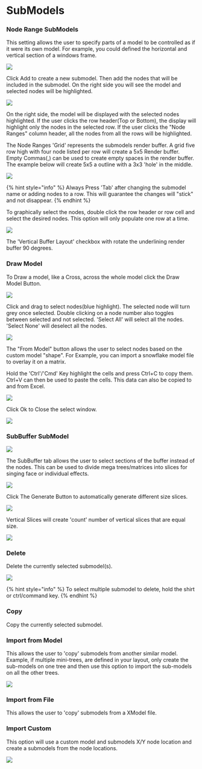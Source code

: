 # SubModels

### Node Range SubModels

This setting allows the user to specify parts of a model to be controlled as if it were its own model. For example, you could defined the horizontal and vertical section of a windows frame.

![](../../.gitbook/assets/image%20%28763%29.png)

Click Add to create a new submodel. Then add the nodes that will be included in the submodel. On the right side you will see the model and selected nodes will be highlighted. 

![](../../.gitbook/assets/image%20%28227%29.png)

On the right side, the model will be displayed with the selected nodes highlighted. If the user clicks the row header\(Top or Bottom\), the display will highlight only the nodes in the selected row. If the user clicks the "Node Ranges" column header, all the nodes from all the rows will be highlighted.

The Node Ranges 'Grid' represents the submodels render buffer. A grid five row high with four node listed per row will create a 5x5 Render buffer. Empty Commas\(,\) can be used to create empty spaces in the render buffer. The example below will create 5x5 a outline with a 3x3 'hole' in the middle.

![](../../.gitbook/assets/image%20%28597%29.png)

{% hint style="info" %}
Always Press 'Tab' after changing the submodel name or adding nodes to a row. This will guarantee the changes will "stick" and not disappear.
{% endhint %}

To graphically select the nodes, double click the row header or row cell and select the desired nodes. This option will only populate one row at a time.

![](../../.gitbook/assets/image%20%2811%29.png)

The 'Vertical Buffer Layout' checkbox with rotate the underlining render buffer 90 degrees.

### Draw Model

To Draw a model, like a Cross, across the whole model click the Draw Model Button.

![](../../.gitbook/assets/image%20%28508%29.png)

Click and drag to select nodes\(blue highlight\). The selected node will turn grey once selected. Double clicking on a node number also toggles between selected and not selected. 'Select All' will select all the nodes.  'Select None' will deselect all the nodes. 

![](../../.gitbook/assets/image%20%28708%29.png)

The "From Model" button allows the user to select nodes based on the custom model "shape". For Example, you can import a snowflake model file to overlay it on a matrix.

Hold the 'Ctrl'/'Cmd' Key highlight the cells and press Ctrl+C to copy them. Ctrl+V can then be used to paste the cells. This data can also be copied to and from Excel.

![](../../.gitbook/assets/image%20%28524%29.png)

Click Ok to Close the select window.

![](../../.gitbook/assets/image%20%28106%29.png)

### SubBuffer SubModel

![](../../.gitbook/assets/image%20%28344%29.png)

The SubBuffer tab allows the user to select sections of the buffer instead of the nodes. This can be used to divide mega trees/matrices into slices for singing face or individual effects.

![](../../.gitbook/assets/image%20%28716%29.png)

Click The Generate Button to automatically generate different size slices.

![](../../.gitbook/assets/image%20%28738%29.png)

Vertical Slices will create 'count' number of vertical slices that are equal size.

![](../../.gitbook/assets/image%20%28361%29.png)

### Delete

Delete the currently selected submodel\(s\). 

![](../../.gitbook/assets/image%20%28378%29.png)

{% hint style="info" %}
To select multiple submodel to delete, hold the shirt or ctrl/command key.
{% endhint %}

### Copy

Copy the currently selected submodel.

### Import from Model

This allows the user to 'copy' submodels from another similar model. Example, if multiple mini-trees, are defined in your layout, only create the sub-models on one tree and then use this option to import the sub-models on all the other trees.

![](../../.gitbook/assets/image%20%28431%29.png)

### Import from File

This allows the user to 'copy' submodels from a XModel file. 

### Import Custom

This option will use a custom model and submodels X/Y node location and create a submodels from the node locations.

![](../../.gitbook/assets/image%20%28332%29.png)


